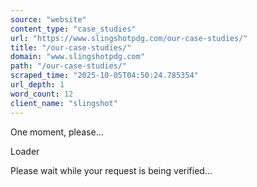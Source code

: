 ```yaml
---
source: "website"
content_type: "case_studies"
url: "https://www.slingshotpdg.com/our-case-studies/"
title: "/our-case-studies/"
domain: "www.slingshotpdg.com"
path: "/our-case-studies/"
scraped_time: "2025-10-05T04:50:24.785354"
url_depth: 1
word_count: 12
client_name: "slingshot"
---
```


One moment, please...

Loader

Please wait while your request is being verified...